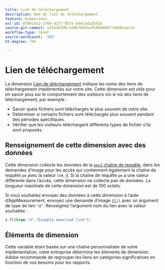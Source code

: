 ```yaml
---
title: Lien de téléchargement
description: Nom du lien de téléchargement.
feature: Dimensions
exl-id: 078014a2-1f09-4177-9575-b44c5da25816
source-git-commit: a15d2b596c1e8b70e91efb49dd607fdbb0ceec3c
workflow-type: tm+mt
source-wordcount: '193'
ht-degree: 74%

---
```


# Lien de téléchargement

La dimension [Lien de téléchargement](overview.md) indique les noms des liens de téléchargement implémentés sur votre site. Cette dimension est utile pour en savoir plus sur le comportement des visiteurs vis-à-vis des liens de téléchargement, par exemple :

* Savoir quels fichiers sont téléchargés le plus souvent de votre site.
* Déterminer si certains fichiers sont téléchargés plus souvent pendant des périodes spécifiques.
* Vérifier que les visiteurs téléchargent différents types de fichier s’ils sont proposés.

## Renseignement de cette dimension avec des données

Cette dimension collecte les données de la [`pev2` chaîne de requête &#x200B;](/help/implement/validate/query-parameters.md) dans les demandes d’image pour les accès qui contiennent également la chaîne de requête `pe` avec la valeur `lnk_d`. Si la chaîne de requête `pe` a une valeur différente dans l’accès, cette dimension ne collecte pas de données. La longueur maximale de cette dimension est de 100 octets.

Si vous souhaitez envoyer des données à cette dimension à l’aide d’AppMeasurement, envoyez une demande d’image [`tl()`](/help/implement/vars/functions/tl-method.md) avec un argument de type de lien `"d"`. Renseignez l’argument nom du lien avec la valeur souhaitée :

```js
s.tl(true,"d","Example download link");
```

## Éléments de dimension

Cette variable étant basée sur une chaîne personnalisée de votre implémentation, votre entreprise détermine les éléments de dimension. Adobe recommande de regrouper les liens en catégories significatives en fonction de vos besoins pour les rapports.
